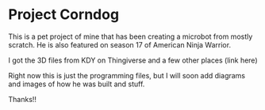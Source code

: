 # Project Corndog

This is a pet project of mine that has been creating a microbot from mostly scratch.
He is also featured on season 17 of American Ninja Warrior.

I got the 3D files from KDY on Thingiverse and a few other places (link here)

Right now this is just the programming files, but I will soon add diagrams and images of how he was built and stuff.

Thanks!!
